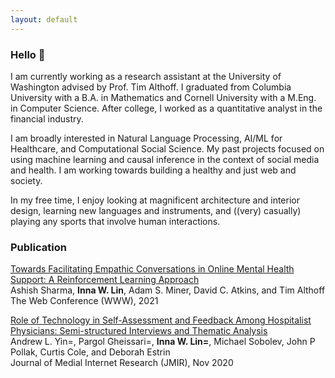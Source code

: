 ```yaml
---
layout: default
---
```

### Hello 🤗

I am currently working as a research assistant at the University of Washington advised by Prof. Tim Althoff. I graduated from Columbia University with a B.A. in Mathematics and Cornell University with a M.Eng. in Computer Science. After college, I worked as a quantitative analyst in the financial industry.

I am broadly interested in Natural Language Processing, AI/ML for Healthcare, and Computational Social Science. My past projects focused on using machine learning and causal inference in the context of social media and health. I am working towards building a healthy and just web and society.

In my free time, I enjoy looking at magnificent architecture and interior design, learning new languages and instruments, and ((very) casually) playing any sports that involve human interactions.

### Publication

[Towards Facilitating Empathic Conversations in Online Mental Health Support: A Reinforcement Learning Approach](https://arxiv.org/abs/2101.07714)  
Ashish Sharma, **Inna W. Lin**, Adam S. Miner, David C. Atkins, and Tim Althoff  
The Web Conference (WWW), 2021

[Role of Technology in Self-Assessment and Feedback Among Hospitalist Physicians: Semi-structured Interviews and Thematic Analysis](jmir.org/2020/11/e23299/citations)  
Andrew L. Yin=, Pargol Gheissari=, **Inna W. Lin=**, Michael Sobolev, John P Pollak, Curtis Cole, and Deborah Estrin  
Journal of Medial Internet Research (JMIR), Nov 2020 



